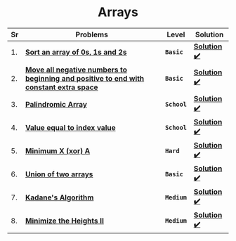 <div align = "center">

# Arrays

| Sr  | Problems                                                                                                                                                                                     | Level        | Solution                                                                                                                                                                                      |
| --- | -------------------------------------------------------------------------------------------------------------------------------------------------------------------------------------------- | ------------ | --------------------------------------------------------------------------------------------------------------------------------------------------------------------------------------------- |
| 1.  | [**Sort an array of 0s, 1s and 2s**](https://practice.geeksforgeeks.org/problems/sort-an-array-of-0s-1s-and-2s4231/1#)                                                                       | **`Basic`**  | [**Solution ✔️**](https://github.com/swayamterode/Codes/blob/main/Platform/GeeksforGeeks/Arrays/001.Sort%20an%20array%20of%200s%2C%201s%20and%202s.cpp)                                       |
| 2.  | [**Move all negative numbers to beginning and positive to end with constant extra space**](https://www.geeksforgeeks.org/move-negative-numbers-beginning-positive-end-constant-extra-space/) | **`Basic`**  | [**Solution ✔️**](https://github.com/swayamterode/Codes/blob/main/Platform/GeeksforGeeks/Arrays/002.Move_all_negative_numbers_to_beginning_and_positive_to_end_with_constant_extra_space.cpp) |
| 3.  | [**Palindromic Array**](https://practice.geeksforgeeks.org/problems/palindromic-array-1587115620/1/?page=1&curated[]=7&sortBy=submissions)                                                   | **`School`** | [**Solution ✔️**](https://github.com/swayamterode/Codes/blob/main/Platform/GeeksforGeeks/Arrays/003.Palindromic_Array.cpp)                                                                    |
| 4.  | [**Value equal to index value**](https://practice.geeksforgeeks.org/problems/value-equal-to-index-value1330/1/?page=1&curated[]=7&sortBy=submissions)                                        | **`School`** | [**Solution ✔️**](https://github.com/swayamterode/Codes/blob/main/Platform/GeeksforGeeks/Arrays/Value%20equal%20to%20index%20value.cpp)                                                       |
| 5.  | [**Minimum X (xor) A**](https://practice.geeksforgeeks.org/problems/x-xor-a-is-minimum-and-set-bits-in-x-b/1#)                                                                               | **`Hard`**   | [**Solution ✔️**](<https://github.com/swayamterode/Codes/blob/main/Platform/GeeksforGeeks/Arrays/004.Minimum_X_(xor)_A.cpp>)                                                                  |
| 6.  | [**Union of two arrays**](https://practice.geeksforgeeks.org/problems/union-of-two-arrays3538/1)                                                                                             | **`Basic`**  | [**Solution ✔️**](https://github.com/swayamterode/Codes/blob/main/Platform/GeeksforGeeks/Arrays/005.Union_of_two_arrays.cpp)                                                                  |
| 7.  | [**Kadane's Algorithm**](https://practice.geeksforgeeks.org/problems/kadanes-algorithm-1587115620/1#)                                                                                        | **`Medium`** | [**Solution ✔️**](https://github.com/swayamterode/Codes/blob/main/Platform/GeeksforGeeks/Arrays/007.Kadane's%20Algorithm.cpp)                                                                 |
| 8.  | [**Minimize the Heights II**](https://practice.geeksforgeeks.org/problems/minimize-the-heights3351/1#)                                                                                       | **`Medium`** | [**Solution ✔️**](https://github.com/swayamterode/Codes/blob/main/Platform/GeeksforGeeks/Arrays/008.Minimize_the_Heights_II.cpp)                                                              |

</div>
